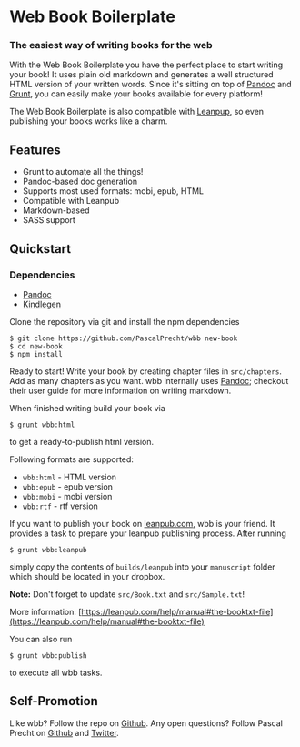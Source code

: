 # Web Book Boilerplate
### The easiest way of writing books for the web

With the Web Book Boilerplate you have the perfect place to start writing your book!
It uses plain old markdown and generates a well structured HTML version of your written
words. Since it's sitting on top of [Pandoc](http://johnmacfarlane.net/pandoc/) and
[Grunt](http://gruntjs.com), you can easily make your books available for every platform!

The Web Book Boilerplate is also compatible with [Leanpup](http://leanpub.com), so
even publishing your books works like a charm.

## Features

* Grunt to automate all the things!
* Pandoc-based doc generation
* Supports most used formats: mobi, epub, HTML
* Compatible with Leanpub
* Markdown-based
* SASS support


## Quickstart

### Dependencies
* [Pandoc](http://johnmacfarlane.net/pandoc/)
* [Kindlegen](http://www.amazon.com/gp/feature.html?ie=UTF8&docId=1000765211)

Clone the repository via git and install the npm dependencies

```
$ git clone https://github.com/PascalPrecht/wbb new-book
$ cd new-book
$ npm install
```
Ready to start! Write your book by creating chapter files in <code>src/chapters</code>.
Add as many chapters as you want. wbb internally uses [Pandoc](http://johnmacfarlane.net/pandoc/);
checkout their user guide for more information on writing markdown.

When finished writing build your book via

```
$ grunt wbb:html
```
to get a ready-to-publish html version.

Following formats are supported:

* <code>wbb:html</code> - HTML version
* <code>wbb:epub</code> - epub version
* <code>wbb:mobi</code> - mobi version
* <code>wbb:rtf</code> - rtf version

If you want to publish your book on [leanpub.com](http://leanpub.com), wbb is your friend.
It provides a task to prepare your leanpub publishing process. After running

```
$ grunt wbb:leanpub
```
simply copy the contents of <code>builds/leanpub</code> into your <code>manuscript</code>
folder which should be located in your dropbox.

**Note:**
Don't forget to update <code>src/Book.txt</code> and <code>src/Sample.txt</code>!

More information: [https://leanpub.com/help/manual#the-booktxt-file](https://leanpub.com/help/manual#the-booktxt-file)

You can also run

```
$ grunt wbb:publish
```
to execute all wbb tasks.

## Self-Promotion
Like wbb? Follow the repo on [Github](http://github.com/PascalPrecht/wbb). Any open questions?
Follow Pascal Precht on [Github](http://github.com/PascalPrecht) and [Twitter](http://twitter.com/PascalPrecht).
